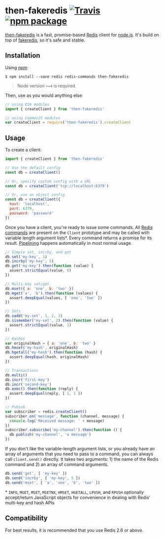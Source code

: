 # then-fakeredis [![Travis][build-badge]][build] [![npm package][npm-badge]][npm]

[build-badge]: https://img.shields.io/travis/julusian/then-fakeredis.svg?style=flat-square
[build]: https://travis-ci.org/julusian/then-fakeredis

[npm-badge]: https://img.shields.io/npm/v/then-fakeredis.svg?style=flat-square
[npm]: https://www.npmjs.org/package/then-fakeredis

[then-fakeredis](https://github.com/julusian/then-fakeredis) is a fast, promise-based [Redis](http://redis.io) client for [node.js](http://nodejs.org). It's build on top of [fakeredis](https://github.com/guilleiguaran/fakeredis), so it's safe and stable.

## Installation

Using [npm](https://www.npmjs.com/):

    $ npm install --save redis redis-commands then-fakeredis

> Node version `>=4` is required.

Then, use as you would anything else:

```js
// using ES6 modules
import { createClient } from 'then-fakeredis'

// using CommonJS modules
var createClient = require('then-fakeredis').createClient
```

## Usage

To create a client:

```js
import { createClient } from 'then-fakeredis'

// Use the default config
const db = createClient()

// Or, specify custom config with a URL
const db = createClient('tcp://localhost:6379')

// Or, use an object config
const db = createClient({
  host: 'localhost',
  port: 6379,
  password: 'password'
})
```

Once you have a client, you're ready to issue some commands. All [Redis commands](http://redis.io/commands) are present on the `Client` prototype and may be called with variable length argument lists*. Every command returns a promise for its result. [Pipelining](http://redis.io/topics/pipelining) happens automatically in most normal usage.

```js
// Simple set, incrby, and get
db.set('my-key', 1)
db.incrby('my-key', 5)
db.get('my-key').then(function (value) {
  assert.strictEqual(value, 6)
})

// Multi-key set/get
db.mset({ a: 'one', b: 'two' })
db.mget('a', 'b').then(function (values) {
  assert.deepEqual(values, [ 'one', 'two' ])
})

// Sets
db.sadd('my-set', 1, 2, 3)
db.sismember('my-set', 2).then(function (value) {
  assert.strictEqual(value, 1)
})

// Hashes
var originalHash = { a: 'one', b: 'two' }
db.hmset('my-hash', originalHash)
db.hgetall('my-hash').then(function (hash) {
  assert.deepEqual(hash, originalHash)
})

// Transactions
db.multi()
db.incr('first-key')
db.incr('second-key')
db.exec().then(function (reply) {
  assert.deepEqual(reply, [ 1, 1 ])
})

// Pubsub
var subscriber = redis.createClient()
subscriber.on('message', function (channel, message) {
  console.log('Received message: ' + message)
})
subscriber.subscribe('my-channel').then(function () {
  db.publish('my-channel', 'a message')
})
```

If you don't like the variable-length argument lists, or you already have an array of arguments that you need to pass to a command, you can always call `client.send()` directly. It takes two arguments: 1) the name of the Redis command and 2) an array of command arguments.

```js
db.send('get', [ 'my-key' ])
db.send('incrby', [ 'my-key', 5 ])
db.send('mset', [ 'a', 'one', 'b', 'two' ])
```

\* `INFO`, `MGET`, `MSET`, `MSETNX`, `HMSET`, `HGETALL`, `LPUSH`, and `RPUSH` optionally accept/return JavaScript objects for convenience in dealing with Redis' multi-key and hash APIs

## Compatibility

For best results, it is recommended that you use Redis 2.6 or above.
